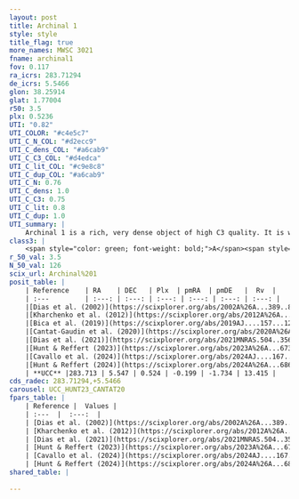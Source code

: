 ```yaml
---
layout: post
title: Archinal 1
style: style
title_flag: true
more_names: MWSC 3021
fname: archinal1
fov: 0.117
ra_icrs: 283.71294
de_icrs: 5.5466
glon: 38.25914
glat: 1.77004
r50: 3.5
plx: 0.5236
UTI: "0.82"
UTI_COLOR: "#c4e5c7"
UTI_C_N_COL: "#d2ecc9"
UTI_C_dens_COL: "#a6cab9"
UTI_C_C3_COL: "#d4edca"
UTI_C_lit_COL: "#c9e8c8"
UTI_C_dup_COL: "#a6cab9"
UTI_C_N: 0.76
UTI_C_dens: 1.0
UTI_C_C3: 0.75
UTI_C_lit: 0.8
UTI_C_dup: 1.0
UTI_summary: |
    Archinal 1 is a rich, very dense object of high C3 quality. It is well-studied in the literature.
class3: |
    <span style="color: green; font-weight: bold;">A</span><span style="color: #FFC300; font-weight: bold;">B</span>
r_50_val: 3.5
N_50_val: 126
scix_url: Archinal%201
posit_table: |
    | Reference    | RA    | DEC   | Plx  | pmRA  | pmDE   |  Rv  |
    | :---         | :---: | :---: | :---: | :---: | :---: | :---: |
    |[Dias et al. (2002)](https://scixplorer.org/abs/2002A%26A...389..871D) | 283.704 | 5.548 | -- | -0.29 | -3.13 | -- |
    |[Kharchenko et al. (2012)](https://scixplorer.org/abs/2012A%26A...543A.156K) | 283.71 | 5.54 | -- | -0.29 | -3.13 | -- |
    |[Bica et al. (2019)](https://scixplorer.org/abs/2019AJ....157...12B) | 283.704 | 5.553 | -- | -- | -- | -- |
    |[Cantat-Gaudin et al. (2020)](https://scixplorer.org/abs/2020A%26A...640A...1C) | 283.709 | 5.55 | 0.526 | -0.225 | -1.578 | -- |
    |[Dias et al. (2021)](https://scixplorer.org/abs/2021MNRAS.504..356D) | 283.717 | 5.556 | 0.548 | -0.286 | -1.534 | -- |
    |[Hunt & Reffert (2023)](https://scixplorer.org/abs/2023A%26A...673A.114H) | 283.709 | 5.55 | 0.512 | -0.273 | -1.862 | 48.38 |
    |[Cavallo et al. (2024)](https://scixplorer.org/abs/2024AJ....167...12C) | 283.749 | 5.577 | 0.538 | -- | -- | -- |
    |[Hunt & Reffert (2024)](https://scixplorer.org/abs/2024A%26A...686A..42H) | 283.709 | 5.55 | 0.512 | -0.273 | -1.862 | 48.38 |
    | **UCC** |283.713 | 5.547 | 0.524 | -0.199 | -1.734 | 13.415 | 
cds_radec: 283.71294,+5.5466
carousel: UCC_HUNT23_CANTAT20
fpars_table: |
    | Reference |  Values |
    | :---  |  :---:  |
    | [Dias et al. (2002)](https://scixplorer.org/abs/2002A%26A...389..871D) | `E(B-V)=1.52, Dist=1413.0, Age=7.1` |
    | [Kharchenko et al. (2012)](https://scixplorer.org/abs/2012A%26A...543A.156K) | `e_bv=1.52, distance=1453, log_age=8.0` |
    | [Dias et al. (2021)](https://scixplorer.org/abs/2021MNRAS.504..356D) | `Av=4.57, Dist=1741, logage=7.017, [Fe/H]=0.118` |
    | [Hunt & Reffert (2023)](https://scixplorer.org/abs/2023A%26A...673A.114H) | `AV50=6.001, diffAV50=2.643, MOD50=11.163, logAge50=6.988` |
    | [Cavallo et al. (2024)](https://scixplorer.org/abs/2024AJ....167...12C) | `AV50=5.13, dMod50=11.89, logAge50=6.83, [Fe/H]50=0.8` |
    | [Hunt & Reffert (2024)](https://scixplorer.org/abs/2024A%26A...686A..42H) | `MassJ=1876.22` |
shared_table: |
    
---
```

